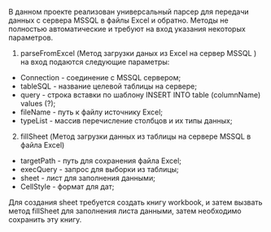 В данном проекте реализован универсальный парсер для передачи данных с сервера MSSQL в файлы Excel и обратно. Методы не полностью автоматические и требуют на вход указания некоторых параметров. 

1) parseFromExcel (Метод загрузки даных из Excel на сервер MSSQL ) на вход подаются следующие параметры:
 - Connection - соединение с MSSQL сервером;
 - tableSQL  - название целевой таблицы на сервере;
 - query - строка вставки по шаблону INSERT INTO table (columnName) values (?);
 - fileName - путь к файлу источнику Excel;
 - typeList - массив перечисление столбцов и их типы данных;
 
 2) fillSheet (Метод загрузки данных из таблицы на сервере MSSQL в файла Excel)
 - targetPath - путь для сохранения файла Excel;
 - execQuery - запрос для выборки из таблицы;
 - sheet - лист для заполнения данными;
 - CellStyle - формат для дат;
 
 Для создания  sheet требуется создать книгу workbook, и затем вызвать метод fillSheet для заполнения листа данными, затем необходимо сохранить эту книгу. 
